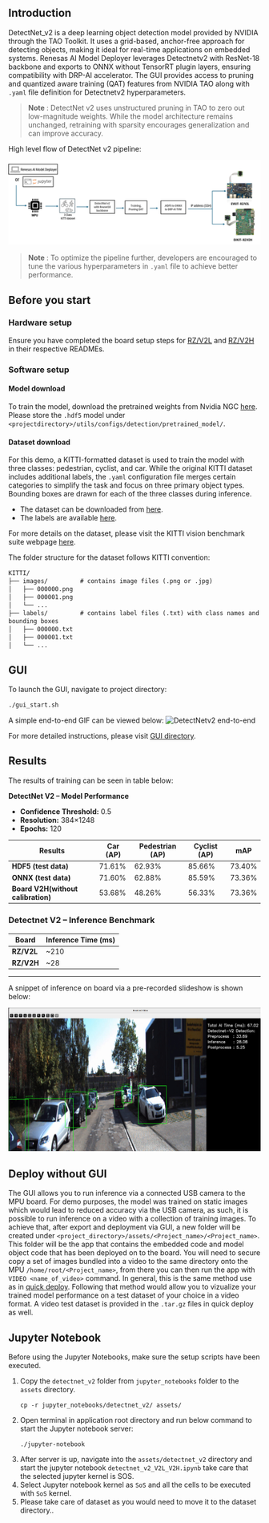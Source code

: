 ## Introduction

DetectNet_v2 is a deep learning object detection model provided by NVIDIA through the TAO Toolkit. It uses a grid-based, anchor-free approach for detecting objects, making it ideal for real-time applications on embedded systems. Renesas AI Model Deployer leverages Detectnetv2 with ResNet-18 backbone and exports to ONNX without TensorRT plugin layers, ensuring compatibility with DRP-AI accelerator. The GUI provides access to pruning and quantized aware training (QAT) features from NVIDIA TAO along with `.yaml` file definition for Detectnetv2 hyperparameters.  

> **Note** : DetectNet v2 uses unstructured pruning in TAO to zero out low-magnitude weights. While the model architecture remains unchanged, retraining with sparsity encourages generalization and can improve accuracy.  

High level flow of DetectNet v2 pipeline:

![Renesas TAO GUI DetectNetv2 pipeline](../../docs/assets/Detectnet_v2_workflow.png)

> **Note** : To optimize the pipeline further, developers are encouraged to tune the various hyperparameters in `.yaml` file to achieve better performance.

## Before you start

### Hardware setup 

Ensure you have completed the board setup steps  for [RZ/V2L](../../board_bringup/rz_v2l/readme.md) and [RZ/V2H](../../board_bringup/rz_v2h/readme.md) in their respective READMEs.


### Software setup

#### Model download 
To train the model, download the pretrained weights from Nvidia NGC [here](https://catalog.ngc.nvidia.com/orgs/nvidia/teams/tao/models/pretrained_classification/files?version=resnet18).   
Please store the `.hdf5` model under `<projectdirectory>/utils/configs/detection/pretrained_model/`. 

#### Dataset download

For this demo, a KITTI-formatted dataset is used to train the model with three classes: pedestrian, cyclist, and car. While the original KITTI dataset includes additional labels, the `.yaml` configuration file merges certain categories to simplify the task and focus on three primary object types. Bounding boxes are drawn for each of the three classes during inference.


- The dataset can be downloaded from [here](https://www.cvlibs.net/download.php?file=data_object_image_2.zip).
- The labels are available [here](https://www.cvlibs.net/download.php?file=data_object_label_2.zip).

For more details on the dataset, please visit the KITTI vision benchmark suite webpage [here](https://www.cvlibs.net/datasets/kitti/eval_object.php?obj_benchmark=2d).

The folder structure for the dataset follows KITTI convention:
```
KITTI/
├── images/         # contains image files (.png or .jpg)
│   ├── 000000.png
│   ├── 000001.png
│   └── ...
├── labels/         # contains label files (.txt) with class names and bounding boxes
│   ├── 000000.txt
│   ├── 000001.txt
│   └── ...
```

## GUI 


To launch the GUI, navigate to project directory:
```bash
./gui_start.sh
```

A simple end-to-end GIF can be viewed below:
![DetectNetv2 end-to-end](../../docs/assets/Detectnetv2_workflow.gif)

For more detailed instructions, please visit [GUI directory](../../gui/readme.md).  

## Results 

The results of training can be seen in table below:


**DetectNet V2 – Model Performance**

- **Confidence Threshold:** 0.5  
- **Resolution:** 384×1248  
- **Epochs:** 120  

| **Results**                 | **Car (AP)** | **Pedestrian (AP)** | **Cyclist (AP)** | **mAP**   |
|----------------------------|-------------|--------------------|-----------------|---------|
| **HDF5 (test data)**       | 71.61%      | 62.93%             | 85.66%          | 73.40%  |
| **ONNX (test data)**       | 71.60%      | 62.88%             | 85.59%          | 73.36%  |
| **Board V2H(without calibration)**       |  53.68%      | 48.26%            | 56.33%          | 73.36%  |



### Detectnet V2 – Inference Benchmark

| Board   | Inference Time (ms) |
|------------|-------------------------|
| **RZ/V2L** | ~210      |
| **RZ/V2H** | ~28         |
------------------

A snippet of inference on board via a pre-recorded slideshow is shown below:

![Detectnet V2 inference output on RZ/V2H](../../docs/assets/Detectnet_v2_result_1.png)

## Deploy without GUI

The GUI allows you to run inference via a connected USB camera to the MPU board. For demo purposes, the model was trained on static images which would lead to reduced accuracy via the USB camera, as such, it is possible to run inference on a video with a collection of training images. 
To achieve that, after export and deployment via GUI, a new folder will be created under `<project_directory>/assets/<Project_name>/<Project_name>`.
This folder will be the app that contains the embedded code and model object code that has been deployed on to the board. 
You will need to secure copy a set of images bundled into a video to the same directory onto the MPU `/home/root/<Project_name>`, from there you can then run the app with `VIDEO <name_of_video>` command. 
In general, this is the same method use as in [quick deploy](/quick_deploy/README.md). Following that method would allow you to vizualize your trained model performance on a test dataset of your choice in a video format. 
A video test dataset is provided in the `.tar.gz` files in quick deploy as well.



## Jupyter Notebook

Before using the Jupyter Notebooks, make sure the setup scripts have been executed.

1. Copy the `detectnet_v2` folder from `jupyter_notebooks` folder to the `assets` directory.
    ```
    cp -r jupyter_notebooks/detectnet_v2/ assets/
    ```
2. Open terminal in application root directory and run below command to start the Jupyter notebook server:
    ```
    ./jupyter-notebook
    ```
3. After server is up, navigate into the `assets/detectnet_v2` directory and start the jupyter notebook `detectnet_v2_V2L_V2H.ipynb`
    take care that the selected jupyter kernel is SOS.
4. Select Jupyter notebook kernel as `SoS` and all the cells to be executed with `SoS` kernel.
5. Please take care of dataset  as you would need to move it to the dataset directory..


